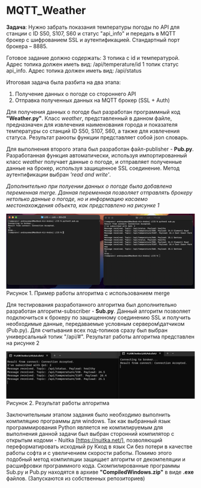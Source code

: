 # MQTT_Weather

**Задача**: Нужно забрать показания температуры погоды по API для станции с ID S50, S107, S60 и статус "api_info" и передать в MQTT брокер с шифрованием SSL и аутентификацией. Стандартный порт брокера – 8885.

Готовое задание должно содержать:
  3 топика с id и температурой. Адрес топика должен иметь вид: /api/temperature/id
  1 топик статус api_info. Адрес топика должен иметь вид: /api/status

Итоговая задача была разбита на два этапа:
1. Получение данных о погоде со стороннего API
2. Отправка полученных данных на  MQTT брокер (SSL + Auth)

Для получения данных о погоде был разработан программный код **"Weather.py"**. Класс _weather_, представленный в данном файле, предназначен для извлечения наименования города и показателя температуры со станций ID S50, S107, S60, а также для извлечения статуса. Результат раюоты функции представляет собой json словарь.

Для выполнения второго этапа был разработан файл-publisher - **Pub.py**. Разработанная функция автоматически, используя импортированный класс _weather_ получает данные о погоде, и отправляет полученные данные на брокер, используя защищенное SSL соединение. Метод аутентификации выбран _'read and write'_. 

_Дополнительно при полуении данных о погоде была добавлена переменная merge. Данная переменная позволяет отправлять брокеру нетолько данные о погоде, но и информацию касаемо местонахождения объекта, как представлено на рисунке 1_

![alt text](Result.png)
Рисунок 1. Пример работы алгоритма с использованием merge

Для тестирования разработанного алгоритма был дополнительно разработан алгоритм-subscriber - **Sub.py**. Данный алгоритм позволяет подключиться к брокеру по защищенному соединению SSL и получить необходимые данные, передаваемые условным сервером\датчиком (Pub.py). Для считывания всех под-топиков сразу был выбран универсальный топик "/api/#". Результат работы алгоритма представлен на рисунке 2

![alt text](Result2.png)
Рисунок 2. Результат работы алгоритма

Заключительным этапом задания было необходимо выполнить компиляцию программы для windows. Так как выбранный язык программирования Python является  не компилируемым для выполнения данной задачи был выбран сторонний компилятор с открытым кодоми - Nuitka [https://nuitka.net/], позволяющий переформатировать исходный py Ккод в язык Си без потери в качестве работы софта и с увеличением скорости работы. Помимо этого подобный метод компиляции защищает алгоритм от декомпеляции и расшифровки программного кода. Скомпилированные программы Sub.py и Pub.py находятся в архиве **"CompiledWindows.zip"**  в виде **.exe** файлов. (Запускаются из собственных репозиториев)
